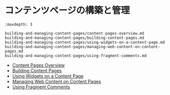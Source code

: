 # コンテンツページの構築と管理

```{toctree}
:maxdepth: 3

building-and-managing-content-pages/content-pages-overview.md
building-and-managing-content-pages/building-content-pages.md
building-and-managing-content-pages/using-widgets-on-a-content-page.md
building-and-managing-content-pages/managing-web-content-on-content-pages.md
building-and-managing-content-pages/using-fragment-comments.md
```

* [Content Pages Overview](./building-and-managing-content-pages/content-pages-overview.md)
* [Building Content Pages](./building-and-managing-content-pages/building-content-pages.md)
* [Using Widgets on a Content Page](./building-and-managing-content-pages/using-widgets-on-a-content-page.md)
* [Managing Web Content on Content Pages](./building-and-managing-content-pages/managing-web-content-on-content-pages.md)
* [Using Fragment Comments](./building-and-managing-content-pages/using-fragment-comments.md)